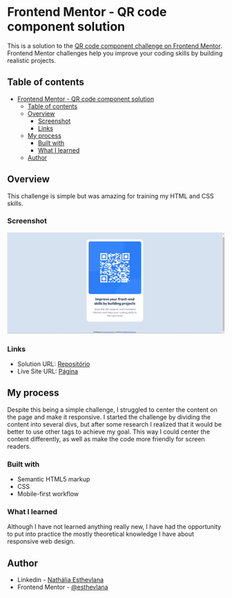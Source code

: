 # Frontend Mentor - QR code component solution

This is a solution to the [QR code component challenge on Frontend Mentor](https://www.frontendmentor.io/challenges/qr-code-component-iux_sIO_H). Frontend Mentor challenges help you improve your coding skills by building realistic projects. 

## Table of contents

- [Frontend Mentor - QR code component solution](#frontend-mentor---qr-code-component-solution)
  - [Table of contents](#table-of-contents)
  - [Overview](#overview)
    - [Screenshot](#screenshot)
    - [Links](#links)
  - [My process](#my-process)
    - [Built with](#built-with)
    - [What I learned](#what-i-learned)
  - [Author](#author)


## Overview

This challenge is simple but was amazing for training my HTML and CSS skills.

### Screenshot

![](/images/screenshot.png)

### Links

- Solution URL: [Repositório](https://github.com/esthevlana/qrcode-challenge)
- Live Site URL: [Página](https://esthevlana.github.io/qrcode-challenge/)

## My process

Despite this being a simple challenge, I struggled to center the content on the page and make it responsive. I started the challenge by dividing the content into several divs, but after some research I realized that it would be better to use other tags to achieve my goal. This way I could center the content differently, as well as make the code more friendly for screen readers.

### Built with

- Semantic HTML5 markup
- CSS
- Mobile-first workflow

### What I learned

Although I have not learned anything really new, I have had the opportunity to put into practice the mostly theoretical knowledge I have about responsive web design.


## Author

- Linkedin - [Nathália Esthevlana](https://www.linkedin.com/in/nathalia-esthevlana/)
- Frontend Mentor - [@esthevlana](https://www.frontendmentor.io/profile/esthevlana)

